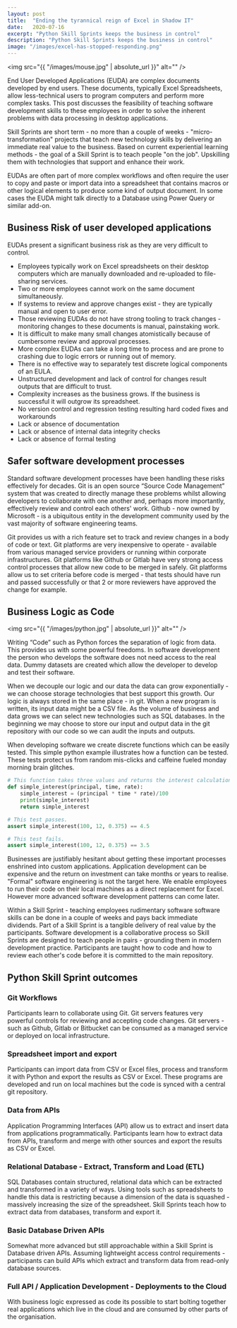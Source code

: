 ```yaml
---
layout: post
title:  "Ending the tyrannical reign of Excel in Shadow IT"
date:   2020-07-16
excerpt: "Python Skill Sprints keeps the business in control"
description: "Python Skill Sprints keeps the business in control"
image: "/images/excel-has-stopped-responding.png"
---
```


<span class="image right"><img src="{{ "/images/mouse.jpg" | absolute_url }}" alt="" /></span>

End User Developed Applications (EUDA) are complex documents developed by end users. These documents, typically Excel Spreadsheets, allow less-technical users to program computers and perform more complex tasks. This post discusses the feasibility of teaching software development skills to these employees in order to solve the inherent problems with data processing in desktop applications.

Skill Sprints are short term - no more than a couple of weeks - "micro-transformation" projects that teach new technology skills by delivering an immediate real value to the business. Based on current experiential learning methods - the goal of a Skill Sprint is to teach people "on the job". Upskilling them with technologies that support and enhance their work.

EUDAs are often part of more complex workflows and often require the user to copy and paste or import data into a spreadsheet that contains macros or other logical elements to produce some kind of output document. In some cases the EUDA might talk directly to a Database using Power Query or similar add-on.

## Business Risk of user developed applications

EUDAs present a significant business risk as they are very difficult to control. 
-	Employees typically work on Excel spreadsheets on their desktop computers which are manually downloaded and re-uploaded to file-sharing services.
-   Two or more employees cannot work on the same document simultaneously.
-	If systems to review and approve changes exist - they are typically manual and open to user error.
-	Those reviewing EUDAs do not have strong tooling to track changes - monitoring changes to these documents is manual, painstaking work.
- 	It is difficult to make many small changes atomistically because of cumbersome review and approval processes.
-	More complex EUDAs can take a long time to process and are prone to crashing due to logic errors or running out of memory.
-	There is no effective  way to separately test discrete logical components of an EULA.
-	Unstructured development and lack of control for changes result outputs that are difficult to trust.
-	Complexity increases as the business grows. If the business is successful it will outgrow its spreadsheet.
-	No version control and regression testing resulting hard coded fixes and workarounds
-	Lack or absence of documentation
-	Lack or absence of internal data integrity checks
-	Lack or absence of formal testing

## Safer software development processes

Standard software development processes have been handling these risks effectively for decades. Git is an open source “Source Code Management” system that was created to directly manage these problems whilst allowing developers to collaborate with one another and, perhaps more importantly, effectively review and control each others' work. Github - now owned by Microsoft - is a ubiquitous entity in the development community used by the vast majority of software engineering teams.

Git provides us with a rich feature set to track and review changes in a body of code or text. Git platforms are very inexpensive to operate - available from various managed service providers or running within corporate infrastructures. Git platforms like Github or Gitlab have very strong access control processes that allow new code to be merged in safely. Git platforms allow us to set criteria before code is merged - that tests should have run and passed successfully or that 2 or more reviewers have approved the change for example.

## Business Logic as Code

<span class="image left"><img src="{{ "/images/python.jpg" | absolute_url }}" alt="" /></span>

Writing “Code” such as Python forces the separation of logic from data. This provides us with some powerful freedoms. In software development the person who develops the software does not need access to the real data. Dummy datasets are created which allow the developer to develop and test their software.

When we decouple our logic and our data the data can grow exponentially - we can choose storage technologies that best support this growth. Our logic is always stored in the same place - in git. When a new program is written, its input data might be a CSV file. As the volume of business and data grows we can select new technologies such as SQL databases. In the beginning we may choose to store our input and output data in the git repository with our code so we can audit the inputs and outputs.

When developing software we create discrete functions which can be easily tested. This simple python example illustrates how a function can be tested. These tests protect us from random mis-clicks and caffeine fueled monday morning brain glitches.

``` python
# This function takes three values and returns the interest calculation.
def simple_interest(principal, time, rate):   
    simple_interest = (principal * time * rate)/100
    print(simple_interest)
    return simple_interest

# This test passes.
assert simple_interest(100, 12, 0.375) == 4.5

# This test fails.
assert simple_interest(100, 12, 0.375) == 3.5
```

Businesses are justifiably hesitant about getting these important processes enshrined into custom applications. Application development can be expensive and the return on investment can take months or years to realise. "Formal" software engineering is not the target here. We enable employees to run their code on their local machines as a direct replacement for Excel. However more advanced software development patterns can come later.

Within a Skill Sprint - teaching employees rudimentary software software skills can be done in a couple of weeks and pays back immediate dividends. Part of a Skill Sprint is a tangible delivery of real value by the participants. Software development is a collaborative process so Skill Sprints are designed to teach people in pairs - grounding them in modern development practice. Participants are taught how to code and how to review each other's code before it is committed to the main repository.

## Python Skill Sprint outcomes

### Git Workflows
<div class="box">
    <p><span class="image left"><img src="{{ "/images/euda/EUDA-Workflows-0.png" | absolute_url }}" alt="" /></span>Participants learn to collaborate using Git. Git servers features very powerful controls for reviewing and accepting code changes. Git servers - such as Github, Gitlab or Bitbucket can be consumed as a managed service or deployed on local infrastructure.</p>
</div>

### Spreadsheet import and export
<div class="box">
    <p><span class="image right"><img src="{{ "/images/euda/EUDA-Workflows-1.png" | absolute_url }}" alt="" /></span>Participants can import data from CSV or Excel files, process and transform it with Python and export the results as CSV or Excel. These programs are developed and run on local machines but the code is synced with a central git repository.</p>
</div>

### Data from APIs
<div class="box">
    <p><span class="image left"><img src="{{ "/images/euda/EUDA-Workflows-2.png" | absolute_url }}" alt="" /></span>Application Programming Interfaces (API) allow us to extract and insert data from applications programmatically. Participants learn how to extract data from APIs, transform and merge with other sources and export the results as CSV or Excel.</p>
</div>

### Relational Database - Extract, Transform and Load (ETL)
<div class="box">
    <p><span class="image right"><img src="{{ "/images/euda/EUDA-Workflows-3.png" | absolute_url }}" alt="" /></span>SQL Databases contain structured, relational data which can be extracted and transformed in a variety of ways. Using tools such as spreadsheets to handle this data is restricting because a dimension of the data is squashed - massively increasing the size of the spreadsheet. Skill Sprints teach how to extract data from databases, transform and export it.</p>
</div>

### Basic Database Driven APIs
<div class="box">
    <p><span class="image left"><img src="{{ "/images/euda/EUDA-Workflows-4.png" | absolute_url }}" alt="" /></span>Somewhat more advanced but still approachable within a Skill Sprint is Database driven APIs. Assuming lightweight access control requirements - participants can build APIs which extract and transform data from read-only database sources.</p>
</div>

### Full API / Application Development - Deployments to the Cloud
<div class="box">
    <p><span class="image right"><img src="{{ "/images/euda/EUDA-Workflows-5.png" | absolute_url }}" alt="" /></span>With business logic expressed as code its possible to start bolting together real applications which live in the cloud and are consumed by other parts of the organisation.</p>
</div>

